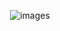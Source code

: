 <p align='center'>
<img src='http://199fit.com/images/user/trainer.png' title='images' style='max-width:600px'></img>
</p>